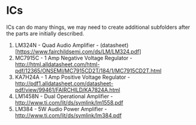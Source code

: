 ICs
===

ICs can do many things, we may need to create additional subfolders after the parts are initially described.


1. LM324N - Quad Audio Amplifier - (datasheet)[https://www.fairchildsemi.com/ds/LM/LM324.pdf]
2. MC7915C - 1 Amp Negative Voltage Regulator  - http://html.alldatasheet.com/html-pdf/12365/ONSEMI/MC7915CD2T/184/1/MC7915CD2T.html
3. KA7H24A - 1 Amp Positive Voltage Regulator - http://pdf1.alldatasheet.com/datasheet-pdf/view/99461/FAIRCHILD/KA7824A.html
4. LM1458N - Dual Operational Amplifier - http://www.ti.com/lit/ds/symlink/lm1558.pdf
5. LM384 - 5W Audio Power Amplifier - http://www.ti.com/lit/ds/symlink/lm384.pdf

